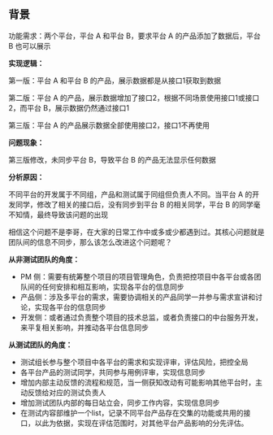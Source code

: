 ## 背景

功能需求：两个平台，平台 A 和平台 B，要求平台 A 的产品添加了数据后，平台 B 也可以展示

**实现逻辑：**

第一版：平台 A 和平台 B 的产品，展示数据都是从接口1获取到数据

第二版：平台 A 的产品，展示数据增加了接口2，根据不同场景使用接口1或接口2，而平台 B，展示数据仍然通过接口1

第三版：平台 A 的产品展示数据全部使用接口2，接口1不再使用

**问题现象：**

第三版修改，未同步平台 B，导致平台 B 的产品无法显示任何数据

**分析原因：**

不同平台的开发属于不同组，产品和测试属于同组但负责人不同。当平台 A 的开发同学，修改了相关的接口后，没有同步到平台 B 的相关同学，平台 B 的同学毫不知情，最终导致该问题的出现

相信这个问题不是李哥，在大家的日常工作中或多或少都遇到过。其核心问题就是团队间的信息不同步，那么该怎么改进这个问题呢？

**从非测试团队的角度：**

- PM 侧：需要有统筹整个项目的项目管理角色，负责把控项目中各平台或各团队间的任何安排和相互影响，实现各平台的信息同步
- 产品侧：涉及多平台的需求，需要协调相关的产品同学一并参与需求宣讲和讨论，实现各平台的信息同步
- 开发侧：或者通过负责整个项目的技术总监，或者负责接口的中台服务开发，来平复相关影响，并推动各平台信息同步

**从测试团队的角度：**

- 测试组长参与整个项目中各平台的需求和实现评审，评估风险，把控全局
- 各平台产品的测试同学，共同参与用例评审，实现信息同步
- 增加内部主动反馈的流程和规范，当一侧获知改动有可能影响其他平台时，主动反馈给对应的测试负责人
- 增加测试团队内部的每日站立会，同步工作内容，实现信息同步
- 在测试内容部维护一个list，记录不同平台产品存在交集的功能或共用的接口，以此为依据，实现在评估范围时，对其他平台产品影响的分先评估。